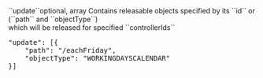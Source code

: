 <tr><td>``update``</td><td>optional, array</td>
<td>Contains releasable objects specified by its ``id`` or (``path`` and ``objectType``)
<br/> which will be released for specified ``controllerIds``</td><td>
<pre>
"update": [{ 
	"path": "/eachFriday", 
	"objectType": "WORKINGDAYSCALENDAR" 
}]</pre>
</td><td></td></tr>
